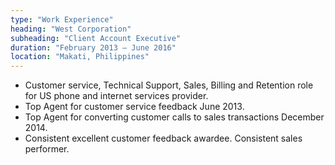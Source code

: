 ```yaml
---
type: "Work Experience"
heading: "West Corporation"
subheading: "Client Account Executive"
duration: "February 2013 – June 2016"
location: "Makati, Philippines"
---
```


- Customer service, Technical Support, Sales, Billing and Retention role for US phone and internet services provider.
- Top Agent for customer service feedback June 2013.
- Top Agent for converting customer calls to sales transactions December 2014. 
- Consistent excellent customer feedback awardee. Consistent sales performer.